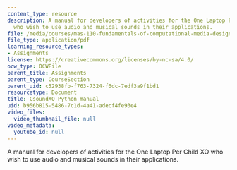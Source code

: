 ```yaml
---
content_type: resource
description: A manual for developers of activities for the One Laptop Per Child XO
  who wish to use audio and musical sounds in their applications.
file: /media/courses/mas-110-fundamentals-of-computational-media-design-fall-2008/b956b81554867c1d4a41adecf4fe93e4_csoundxo_python.pdf
file_type: application/pdf
learning_resource_types:
- Assignments
license: https://creativecommons.org/licenses/by-nc-sa/4.0/
ocw_type: OCWFile
parent_title: Assignments
parent_type: CourseSection
parent_uid: c52938fb-f763-7324-f6dc-7edf3a9f1bd1
resourcetype: Document
title: CsoundXO Python manual
uid: b956b815-5486-7c1d-4a41-adecf4fe93e4
video_files:
  video_thumbnail_file: null
video_metadata:
  youtube_id: null
---
```

A manual for developers of activities for the One Laptop Per Child XO who wish to use audio and musical sounds in their applications.